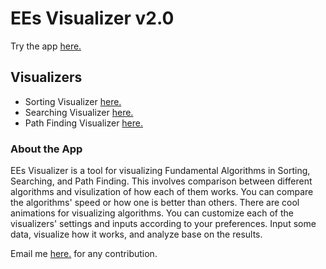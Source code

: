 # EEs Visualizer v2.0

Try the app [here.](https://ees-visualizer.netlify.app)

## Visualizers

- Sorting Visualizer [here.](https://ees-visualizer.netlify.app/sorting)
- Searching Visualizer [here.](https://ees-visualizer.netlify.app/searching)
- Path Finding Visualizer [here.](https://ees-visualizer.netlify.app/path-finding)


### About the App

EEs Visualizer is a tool for visualizing Fundamental Algorithms in Sorting, Searching, and Path Finding. This involves comparison between different algorithms and visulization of how each of them works. You can compare the algorithms' speed or how one is better than others. There are cool animations for visualizing algorithms. You can customize each of the visualizers' settings and inputs according to your preferences. Input some data, visualize how it works, and analyze base on the results.

Email me [here.](mailto:eechemane29@gmail.com) for any contribution.